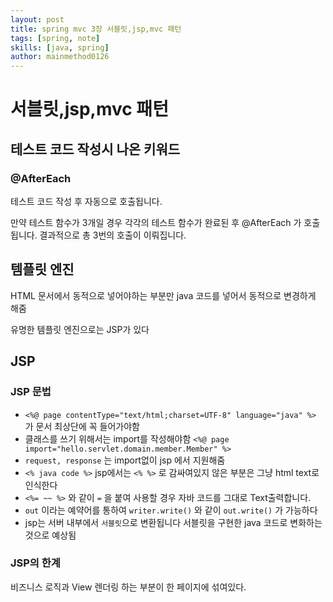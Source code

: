 ```yaml
---
layout: post
title: spring mvc 3장 서블릿,jsp,mvc 패턴
tags: [spring, note]
skills: [java, spring]
author: mainmethod0126
---
```


# 서블릿,jsp,mvc 패턴

## 테스트 코드 작성시 나온 키워드

### @AfterEach

테스트 코드 작성 후 자동으로 호출됩니다.

만약 테스트 함수가 3개일 경우 각각의 테스트 함수가 완료된 후 @AfterEach 가 호출됩니다.
결과적으로 총 3번의 호출이 이뤄집니다.

## 템플릿 엔진

HTML 문서에서 동적으로 넣어야하는 부분만 java 코드를 넣어서 동적으로 변경하게 해줌

유명한 템플릿 엔진으로는 JSP가 있다

## JSP

### JSP 문법

- `<%@ page contentType="text/html;charset=UTF-8" language="java" %>` 가 문서 최상단에 꼭 들어가야함
- 클래스를 쓰기 위해서는 import를 작성해야함
`<%@ page import="hello.servlet.domain.member.Member" %>`
- `request, response` 는 import없이 jsp 에서 지원해줌
- `<% java code %>` jsp에서는 `<% %>` 로 감싸여있지 않은 부분은 그냥 html text로 인식한다
- `<%= ~~ %>` 와 같이 `=` 을 붙여 사용할 경우 자바 코드를 그대로 Text출력합니다.
- `out` 이라는 예약어를 통하여 `writer.write()` 와 같이 `out.write()` 가 가능하다
- jsp는 서버 내부에서 `서블릿`으로 변환됩니다  서블릿을 구현한 java 코드로 변화하는것으로 예상됨

### JSP의 한계

비즈니스 로직과 View 렌더링 하는 부분이 한 페이지에 섞여있다.

